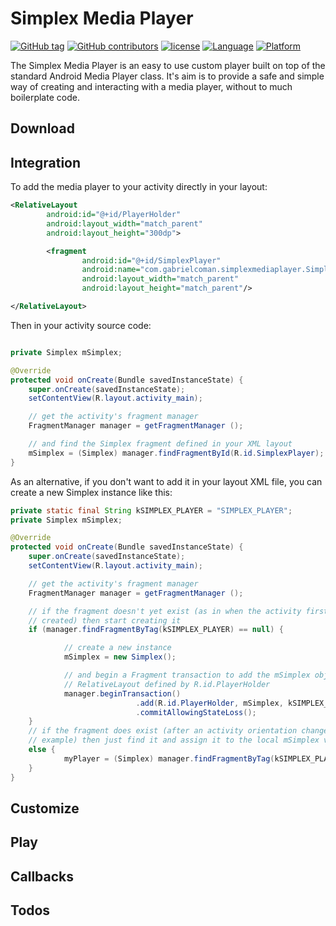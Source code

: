 Simplex Media Player
====================

[![GitHub tag](https://img.shields.io/github/tag/devgabrielcoman/simplex-media-player.svg)]() [![GitHub contributors](https://img.shields.io/github/contributors/devgabrielcoman/simplex-media-player.svg)]() [![license](https://img.shields.io/github/license/devgabrielcoman/simplex-media-player.svg)]() [![Language](https://img.shields.io/badge/language-java-f48041.svg?style=flat)]() [![Platform](https://img.shields.io/badge/platform-android-lightgrey.svg)]()

The Simplex Media Player is an easy to use custom player built on top of the standard Android Media Player class.
It's aim is to provide a safe and simple way of creating and interacting with a media player, without to much boilerplate code.

Download
--------

Integration
-----------

To add the media player to your activity directly in your layout:

```xml
<RelativeLayout
		android:id="@+id/PlayerHolder"
		android:layout_width="match_parent"
		android:layout_height="300dp">

		<fragment
				android:id="@+id/SimplexPlayer"
				android:name="com.gabrielcoman.simplexmediaplayer.Simplex"
				android:layout_width="match_parent"
				android:layout_height="match_parent"/>

</RelativeLayout>
```

Then in your activity source code:

```java

private Simplex mSimplex;

@Override
protected void onCreate(Bundle savedInstanceState) {
	super.onCreate(savedInstanceState);
	setContentView(R.layout.activity_main);

	// get the activity's fragment manager
	FragmentManager manager = getFragmentManager ();

	// and find the Simplex fragment defined in your XML layout
	mSimplex = (Simplex) manager.findFragmentById(R.id.SimplexPlayer);
}
```

As an alternative, if you don't want to add it in your layout XML file, you can create
a new Simplex instance like this:

```java
private static final String kSIMPLEX_PLAYER = "SIMPLEX_PLAYER";
private Simplex mSimplex;

@Override
protected void onCreate(Bundle savedInstanceState) {
	super.onCreate(savedInstanceState);
	setContentView(R.layout.activity_main);

	// get the activity's fragment manager
	FragmentManager manager = getFragmentManager ();

	// if the fragment doesn't yet exist (as in when the activity first gets
	// created) then start creating it
	if (manager.findFragmentByTag(kSIMPLEX_PLAYER) == null) {

			// create a new instance
			mSimplex = new Simplex();

			// and begin a Fragment transaction to add the mSimplex object to the
			// RelativeLayout defined by R.id.PlayerHolder
			manager.beginTransaction()
							.add(R.id.PlayerHolder, mSimplex, kSIMPLEX_PLAYER)
							.commitAllowingStateLoss();
	}
	// if the fragment does exist (after an activity orientation change, for
	// example) then just find it and assign it to the local mSimplex variable
	else {
			myPlayer = (Simplex) manager.findFragmentByTag(kSIMPLEX_PLAYER);
	}
}
```

Customize
---------

Play
----

Callbacks
---------

Todos
-----
